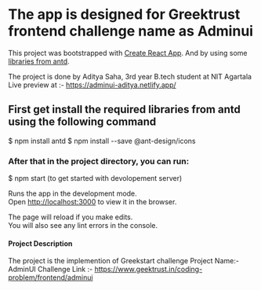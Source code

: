 # The app is designed for Greektrust frontend challenge name as Adminui

This project was bootstrapped with [Create React App](https://github.com/facebook/create-react-app).
And by using some [libraries from antd](https://ant.design/).

The project is done by Aditya Saha, 3rd year B.tech student at NIT Agartala
Live preview at :- https://adminui-aditya.netlify.app/

## First get install the required libraries from antd using the following command

$ npm install antd
$ npm install --save @ant-design/icons

### After that in the project directory, you can run:

$ npm start (to get started with devolopement server)

Runs the app in the development mode.\
Open [http://localhost:3000](http://localhost:3000) to view it in the browser.

The page will reload if you make edits.\
You will also see any lint errors in the console.

#### Project Description

The project is the implemention of Greekstart challenge
Project Name:- AdminUI
Challenge Link :- https://www.geektrust.in/coding-problem/frontend/adminui
